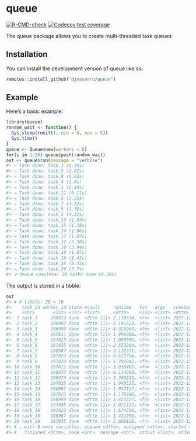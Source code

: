 
<!-- README.md is generated from README.Rmd. Please edit that file -->

# queue

<!-- badges: start -->

[![R-CMD-check](https://github.com/djnavarro/queue/actions/workflows/R-CMD-check.yaml/badge.svg)](https://github.com/djnavarro/queue/actions/workflows/R-CMD-check.yaml)
[![Codecov test
coverage](https://codecov.io/gh/djnavarro/queue/branch/main/graph/badge.svg)](https://app.codecov.io/gh/djnavarro/queue?branch=main)
<!-- badges: end -->

The queue package allows you to create multi-threaded task queues

## Installation

You can install the development version of queue like so:

``` r
remotes::install_github("djnavarro/queue")
```

## Example

Here’s a basic example:

``` r
library(queue)
random_wait <- function() {
  Sys.sleep(runif(1, min = 0, max = 5))
  Sys.time()
}
queue <- Queue$new(workers = 6)
for(i in 1:20) queue$push(random_wait)
out <- queue$run(message = "verbose")
#> → Task done: task_2 (0.19s)
#> → Task done: task_5 (1.01s)
#> → Task done: task_8 (0.63s)
#> → Task done: task_4 (1.9s)
#> → Task done: task_1 (2.14s)
#> → Task done: task_11 (0.11s)
#> → Task done: task_6 (2.55s)
#> → Task done: task_7 (3.12s)
#> → Task done: task_9 (1.78s)
#> → Task done: task_3 (4.32s)
#> → Task done: task_13 (1.94s)
#> → Task done: task_15 (1.18s)
#> → Task done: task_14 (1.96s)
#> → Task done: task_17 (1.07s)
#> → Task done: task_12 (3.38s)
#> → Task done: task_10 (3.94s)
#> → Task done: task_18 (1.67s)
#> → Task done: task_19 (1.43s)
#> → Task done: task_16 (3.43s)
#> → Task done: task_20 (2.7s)
#> ✔ Queue complete: 20 tasks done (8.39s)
```

The output is stored in a tibble:

``` r
out
#> # A tibble: 20 × 16
#>    task_id worker_id state result     runtime   fun   args   created            
#>    <chr>       <int> <chr> <list>     <drtn>    <lis> <list> <dttm>             
#>  1 task_1     196973 done  <dttm [1]> 2.138334… <fn>  <list> 2022-12-20 09:31:32
#>  2 task_2     196987 done  <dttm [1]> 0.191523… <fn>  <list> 2022-12-20 09:31:32
#>  3 task_3     196999 done  <dttm [1]> 4.323249… <fn>  <list> 2022-12-20 09:31:32
#>  4 task_4     197011 done  <dttm [1]> 1.896968… <fn>  <list> 2022-12-20 09:31:32
#>  5 task_5     197023 done  <dttm [1]> 1.009959… <fn>  <list> 2022-12-20 09:31:32
#>  6 task_6     197035 done  <dttm [1]> 2.553204… <fn>  <list> 2022-12-20 09:31:32
#>  7 task_7     196987 done  <dttm [1]> 3.122331… <fn>  <list> 2022-12-20 09:31:32
#>  8 task_8     197023 done  <dttm [1]> 0.632794… <fn>  <list> 2022-12-20 09:31:32
#>  9 task_9     197023 done  <dttm [1]> 1.782042… <fn>  <list> 2022-12-20 09:31:32
#> 10 task_10    197011 done  <dttm [1]> 3.936467… <fn>  <list> 2022-12-20 09:31:32
#> 11 task_11    196973 done  <dttm [1]> 0.114268… <fn>  <list> 2022-12-20 09:31:32
#> 12 task_12    196973 done  <dttm [1]> 3.380205… <fn>  <list> 2022-12-20 09:31:32
#> 13 task_13    197035 done  <dttm [1]> 1.940525… <fn>  <list> 2022-12-20 09:31:32
#> 14 task_14    196987 done  <dttm [1]> 1.957157… <fn>  <list> 2022-12-20 09:31:32
#> 15 task_15    197023 done  <dttm [1]> 1.178380… <fn>  <list> 2022-12-20 09:31:32
#> 16 task_16    196999 done  <dttm [1]> 3.427227… <fn>  <list> 2022-12-20 09:31:32
#> 17 task_17    197035 done  <dttm [1]> 1.071127… <fn>  <list> 2022-12-20 09:31:32
#> 18 task_18    197023 done  <dttm [1]> 1.674359… <fn>  <list> 2022-12-20 09:31:32
#> 19 task_19    196987 done  <dttm [1]> 1.431259… <fn>  <list> 2022-12-20 09:31:32
#> 20 task_20    197035 done  <dttm [1]> 2.698126… <fn>  <list> 2022-12-20 09:31:32
#> # … with 8 more variables: queued <dttm>, assigned <dttm>, started <dttm>,
#> #   finished <dttm>, code <int>, message <chr>, stdout <list>, stderr <list>
```
